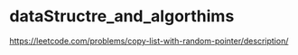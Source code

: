 # dataStructre_and_algorthims
https://leetcode.com/problems/copy-list-with-random-pointer/description/